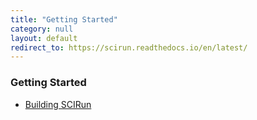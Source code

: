 ```yaml
---
title: "Getting Started"
category: null
layout: default
redirect_to: https://scirun.readthedocs.io/en/latest/
---
```



### Getting Started

- [Building SCIRun](build.html)
